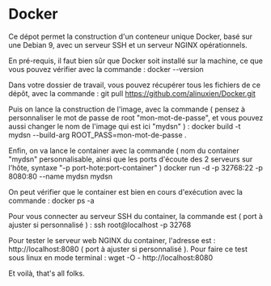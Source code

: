 # Docker

Ce dépot permet la construction d'un conteneur unique Docker, basé sur une Debian 9, avec un serveur SSH et un serveur NGINX opérationnels.

En pré-requis, il faut bien sûr que Docker soit installé sur la machine, ce que vous pouvez vérifier avec la commande :
docker --version

Dans votre dossier de travail, vous pouvez récupérer tous les fichiers de ce dépôt, avec la commande :
git pull https://github.com/alinuxien/Docker.git

Puis on lance la construction de l'image, avec la commande ( pensez à personnaliser le mot de passe de root "mon-mot-de-passe", et vous pouvez aussi changer le nom de l'image qui est ici "mydsn" ) :
docker build -t mydsn --build-arg ROOT_PASS=mon-mot-de-passe .

Enfin, on va lance le container avec la commande ( nom du container "mydsn" personnalisable, ainsi que les ports d'écoute des 2 serveurs sur l'hôte, syntaxe "-p port-hote:port-container" )
docker run -d -p 32768:22 -p 8080:80 --name mydsn mydsn

On peut vérifier que le container est bien en cours d'exécution avec la commande :
docker ps -a

Pour vous connecter au serveur SSH du container, la commande est ( port à ajuster si personnalisé ) :
ssh root@localhost -p 32768

Pour tester le serveur web NGINX du container, l'adresse est : http://localhost:8080 ( port à ajuster si personnalisé ).
Pour faire ce test sous linux en mode terminal : 
wget -O - http://localhost:8080

Et voilà, that's all folks.

